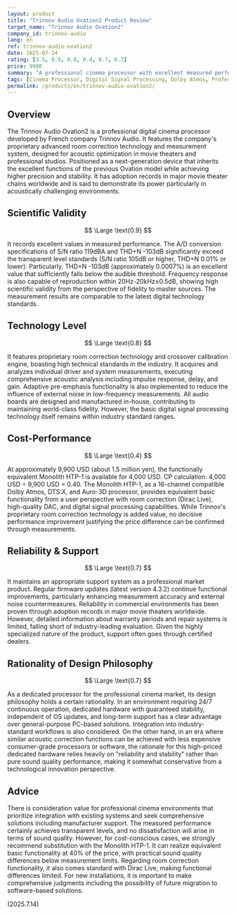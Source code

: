 ```yaml
---
layout: product
title: "Trinnov Audio Ovation2 Product Review"
target_name: "Trinnov Audio Ovation2"
company_id: trinnov-audio
lang: en
ref: trinnov-audio-ovation2
date: 2025-07-14
rating: [3.5, 0.9, 0.8, 0.4, 0.7, 0.7]
price: 9900
summary: "A professional cinema processor with excellent measured performance and advanced room correction technology, but faces cost-performance challenges with 2.5x the price compared to the functionally equivalent Monolith HTP-1."
tags: [Cinema Processor, Digital Signal Processing, Dolby Atmos, Professional, Room correction]
permalink: /products/en/trinnov-audio-ovation2/
---
```

## Overview

The Trinnov Audio Ovation2 is a professional digital cinema processor developed by French company Trinnov Audio. It features the company's proprietary advanced room correction technology and measurement system, designed for acoustic optimization in movie theaters and professional studios. Positioned as a next-generation device that inherits the excellent functions of the previous Ovation model while achieving higher precision and stability. It has adoption records in major movie theater chains worldwide and is said to demonstrate its power particularly in acoustically challenging environments.

## Scientific Validity

$$ \Large \text{0.9} $$

It records excellent values in measured performance. The A/D conversion specifications of S/N ratio 119dBA and THD+N -103dB significantly exceed the transparent level standards (S/N ratio 105dB or higher, THD+N 0.01% or lower). Particularly, THD+N -103dB (approximately 0.0007%) is an excellent value that sufficiently falls below the audible threshold. Frequency response is also capable of reproduction within 20Hz-20kHz±0.5dB, showing high scientific validity from the perspective of fidelity to master sources. The measurement results are comparable to the latest digital technology standards.

## Technology Level

$$ \Large \text{0.8} $$

It features proprietary room correction technology and crossover calibration engine, boasting high technical standards in the industry. It acquires and analyzes individual driver and system measurements, executing comprehensive acoustic analysis including impulse response, delay, and gain. Adaptive pre-emphasis functionality is also implemented to reduce the influence of external noise in low-frequency measurements. All audio boards are designed and manufactured in-house, contributing to maintaining world-class fidelity. However, the basic digital signal processing technology itself remains within industry standard ranges.

## Cost-Performance

$$ \Large \text{0.4} $$

At approximately 9,900 USD (about 1.5 million yen), the functionally equivalent Monolith HTP-1 is available for 4,000 USD. CP calculation: 4,000 USD ÷ 9,900 USD = 0.40. The Monolith HTP-1, as a 16-channel compatible Dolby Atmos, DTS:X, and Auro-3D processor, provides equivalent basic functionality from a user perspective with room correction (Dirac Live), high-quality DAC, and digital signal processing capabilities. While Trinnov's proprietary room correction technology is added value, no decisive performance improvement justifying the price difference can be confirmed through measurements.

## Reliability & Support

$$ \Large \text{0.7} $$

It maintains an appropriate support system as a professional market product. Regular firmware updates (latest version 4.3.2) continue functional improvements, particularly enhancing measurement accuracy and external noise countermeasures. Reliability in commercial environments has been proven through adoption records in major movie theaters worldwide. However, detailed information about warranty periods and repair systems is limited, falling short of industry-leading evaluation. Given the highly specialized nature of the product, support often goes through certified dealers.

## Rationality of Design Philosophy

$$ \Large \text{0.7} $$

As a dedicated processor for the professional cinema market, its design philosophy holds a certain rationality. In an environment requiring 24/7 continuous operation, dedicated hardware with guaranteed stability, independent of OS updates, and long-term support has a clear advantage over general-purpose PC-based solutions. Integration into industry-standard workflows is also considered. On the other hand, in an era where similar acoustic correction functions can be achieved with less expensive consumer-grade processors or software, the rationale for this high-priced dedicated hardware relies heavily on "reliability and stability" rather than pure sound quality performance, making it somewhat conservative from a technological innovation perspective.

## Advice

There is consideration value for professional cinema environments that prioritize integration with existing systems and seek comprehensive solutions including manufacturer support. The measured performance certainly achieves transparent levels, and no dissatisfaction will arise in terms of sound quality. However, for cost-conscious cases, we strongly recommend substitution with the Monolith HTP-1. It can realize equivalent basic functionality at 40% of the price, with practical sound quality differences below measurement limits. Regarding room correction functionality, it also comes standard with Dirac Live, making functional differences limited. For new installations, it is important to make comprehensive judgments including the possibility of future migration to software-based solutions.

(2025.7.14)
